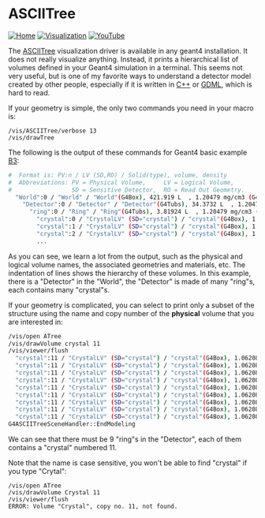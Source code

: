 # ASCIITree

[![Home](https://img.shields.io/badge/Home-blue?style=flat)](../..)
[![Visualization](https://img.shields.io/badge/Visualization-Drivers-orange?style=flat)](..)
[![YouTube](https://img.shields.io/badge/You-Tube-red?style=flat)](https://youtu.be/Z1p_U5SJN0I?t=59)

The [ASCIITree][] visualization driver is available in any geant4 installation. It does not really visualize anything. Instead, it prints a hierarchical list of volumes defined in your Geant4 simulation in a terminal. This seems not very useful, but is one of my favorite ways to understand a detector model created by other people, especially if it is written in [C++][] or [GDML][], which is hard to read.

If your geometry is simple, the only two commands you need in your macro is:

```
/vis/ASCIITree/verbose 13
/vis/drawTree
```

The following is the output of these commands for Geant4 basic example [B3][]:

~~~sh
#  Format is: PV:n / LV (SD,RO) / Solid(type), volume, density
#  Abbreviations: PV = Physical Volume,     LV = Logical Volume,
#                 SD = Sensitive Detector,  RO = Read Out Geometry.
  "World":0 / "World" / "World"(G4Box), 421.919 L  , 1.20479 mg/cm3 (G4_AIR)
    "Detector":0 / "Detector" / "Detector"(G4Tubs), 34.3732 L  , 1.20479 mg/cm3 (G4_AIR)
      "ring":0 / "Ring" / "Ring"(G4Tubs), 3.81924 L  , 1.20479 mg/cm3 (G4_AIR)
        "crystal":0 / "CrystalLV" (SD="crystal") / "crystal"(G4Box), 1.06208 dL , 7.4 g/cm3  (Lu2SiO5)
        "crystal":1 / "CrystalLV" (SD="crystal") / "crystal"(G4Box), 1.06208 dL , 7.4 g/cm3  (Lu2SiO5)
        "crystal":2 / "CrystalLV" (SD="crystal") / "crystal"(G4Box), 1.06208 dL , 7.4 g/cm3  (Lu2SiO5)
        ...
~~~

As you can see, we learn a lot from the output, such as the physical and logical volume names, the associated geometries and materials, etc. The indentation of lines shows the hierarchy of these volumes. In this example, there is a "Detector" in the "World", the "Detector" is made of many "ring"s, each contains many "crystal"s.

If your geometry is complicated, you can select to print only a subset of the structure using the name and copy number of the **physical** volume that you are interested in:

~~~sh
/vis/open ATree
/vis/drawVolume crystal 11
/vis/viewer/flush
  "crystal":11 / "CrystalLV" (SD="crystal") / "crystal"(G4Box), 1.06208 dL , 7.4 g/cm3  (Lu2SiO5)
  "crystal":11 / "CrystalLV" (SD="crystal") / "crystal"(G4Box), 1.06208 dL , 7.4 g/cm3  (Lu2SiO5)
  "crystal":11 / "CrystalLV" (SD="crystal") / "crystal"(G4Box), 1.06208 dL , 7.4 g/cm3  (Lu2SiO5)
  "crystal":11 / "CrystalLV" (SD="crystal") / "crystal"(G4Box), 1.06208 dL , 7.4 g/cm3  (Lu2SiO5)
  "crystal":11 / "CrystalLV" (SD="crystal") / "crystal"(G4Box), 1.06208 dL , 7.4 g/cm3  (Lu2SiO5)
  "crystal":11 / "CrystalLV" (SD="crystal") / "crystal"(G4Box), 1.06208 dL , 7.4 g/cm3  (Lu2SiO5)
  "crystal":11 / "CrystalLV" (SD="crystal") / "crystal"(G4Box), 1.06208 dL , 7.4 g/cm3  (Lu2SiO5)
  "crystal":11 / "CrystalLV" (SD="crystal") / "crystal"(G4Box), 1.06208 dL , 7.4 g/cm3  (Lu2SiO5)
  "crystal":11 / "CrystalLV" (SD="crystal") / "crystal"(G4Box), 1.06208 dL , 7.4 g/cm3  (Lu2SiO5)
G4ASCIITreeSceneHandler::EndModeling
~~~

We can see that there must be 9 "ring"s in the "Detector", each of them contains a "crystal" numbered 11.

Note that the name is case sensitive, you won't be able to find "crystal" if you type "Crytal":

~~~
/vis/open ATree
/vis/drawVolume Crystal 11
/vis/viewer/flush
ERROR: Volume "Crystal", copy no. 11, not found.
~~~

[ASCIITree]:http://geant4-userdoc.web.cern.ch/geant4-userdoc/UsersGuides/ForApplicationDeveloper/html/Visualization/visdrivers.html#visualization-of-detector-geometry-tree
[B3]: https://github.com/Geant4/geant4/tree/master/examples/basic/B3
[C++]: https://geant4-userdoc.web.cern.ch/UsersGuides/ForApplicationDeveloper/html/Detector/Geometry/geomSolids.html#constructed-solid-geometry-csg-solids
[GDML]: https://geant4-userdoc.web.cern.ch/UsersGuides/ForApplicationDeveloper/html/Detector/Geometry/geomXML.html
